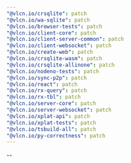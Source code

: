 ```yaml
---
"@vlcn.io/crsqlite": patch
"@vlcn.io/wa-sqlite": patch
"@vlcn.io/browser-tests": patch
"@vlcn.io/client-core": patch
"@vlcn.io/client-server-common": patch
"@vlcn.io/client-websocket": patch
"@vlcn.io/create-web": patch
"@vlcn.io/crsqlite-wasm": patch
"@vlcn.io/crsqlite-allinone": patch
"@vlcn.io/nodeno-tests": patch
"@vlcn.io/sync-p2p": patch
"@vlcn.io/react": patch
"@vlcn.io/rx-query": patch
"@vlcn.io/rx-tbl": patch
"@vlcn.io/server-core": patch
"@vlcn.io/server-websocket": patch
"@vlcn.io/xplat-api": patch
"@vlcn.io/xplat-tests": patch
"@vlcn.io/tsbuild-all": patch
"@vlcn.io/py-correctness": patch
---
```


--
